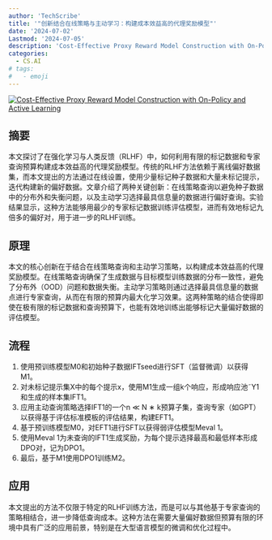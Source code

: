 ```yaml
---
author: 'TechScribe'
title: '"创新结合在线策略与主动学习：构建成本效益高的代理奖励模型"'
date: '2024-07-02'
Lastmod: '2024-07-05'
description: 'Cost-Effective Proxy Reward Model Construction with On-Policy and Active Learning'
categories:
  - CS.AI
# tags:
#   - emoji
---
```


[![Cost-Effective Proxy Reward Model Construction with On-Policy and Active Learning](https://arxiv-research-1301205113.cos.ap-guangzhou.myqcloud.com/images/2407.02119v1.pdf_0.jpg)](https://arxiv.org/abs/2407.02119v1)

## 摘要

本文探讨了在强化学习与人类反馈（RLHF）中，如何利用有限的标记数据和专家查询预算构建成本效益高的代理奖励模型。传统的RLHF方法依赖于离线偏好数据集，而本文提出的方法通过在线设置，使用少量标记种子数据和大量未标记提示，迭代构建新的偏好数据。文章介绍了两种关键创新：在线策略查询以避免种子数据中的分布外和失衡问题，以及主动学习选择最具信息量的数据进行偏好查询。实验结果显示，这种方法能够用最少的专家标记数据训练评估模型，进而有效地标记九倍多的偏好对，用于进一步的RLHF训练。<!--more-->

## 原理

本文的核心创新在于结合在线策略查询和主动学习策略，以构建成本效益高的代理奖励模型。在线策略查询确保了生成数据与目标模型训练数据的分布一致性，避免了分布外（OOD）问题和数据失衡。主动学习策略则通过选择最具信息量的数据点进行专家查询，从而在有限的预算内最大化学习效果。这两种策略的结合使得即使在极有限的标记数据和查询预算下，也能有效地训练出能够标记大量偏好数据的评估模型。

## 流程

1. 使用预训练模型M0和初始种子数据IFTseed进行SFT（监督微调）以获得M1。
2. 对未标记提示集X中的每个提示x，使用M1生成一组k个响应，形成响应池˜Y1和生成的样本集IFT1。
3. 应用主动查询策略选择IFT1的一个n ≪ N ∗ k预算子集，查询专家（如GPT）以获得基于评估标准模板的评估结果，构建EFT1。
4. 基于预训练模型M0，对EFT1进行SFT以获得弱评估模型Meval 1。
5. 使用Meval 1为未查询的IFT1生成奖励，为每个提示选择最高和最低样本形成DPO对，记为DPO1。
6. 最后，基于M1使用DPO1训练M2。

## 应用

本文提出的方法不仅限于特定的RLHF训练方法，而是可以与其他基于专家查询的策略相结合，进一步降低查询成本。这种方法在需要大量偏好数据但预算有限的环境中具有广泛的应用前景，特别是在大型语言模型的微调和优化过程中。